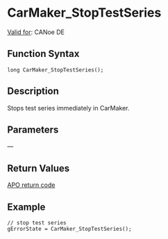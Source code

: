 # CarMaker_StopTestSeries

[Valid for](../../../Shared/FeatureAvailability.md): CANoe DE

## Function Syntax

```plaintext
long CarMaker_StopTestSeries();
```

## Description

Stops test series immediately in CarMaker.

## Parameters

—

## Return Values

[APO return code](../CAPLfunctionsCarMakerReturnCodes.md)

## Example

```plaintext
// stop test series
gErrorState = CarMaker_StopTestSeries();
```
